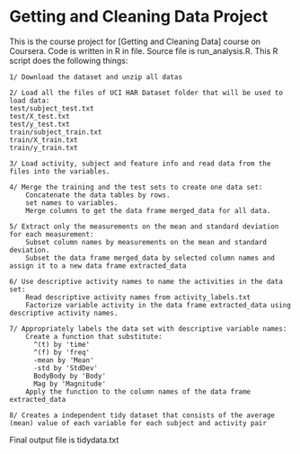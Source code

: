 # Getting and Cleaning Data Project

This is the course project for [Getting and Cleaning Data] course on Coursera. Code is written in R in file. Source file is run_analysis.R. This R script does the following things:

    1/ Download the dataset and unzip all datas
        
    2/ Load all the files of UCI HAR Dataset folder that will be used to load data: 
    test/subject_test.txt 
    test/X_test.txt 
    test/y_test.txt 
    train/subject_train.txt 
    train/X_train.txt 
    train/y_train.txt

    3/ Load activity, subject and feature info and read data from the files into the variables.

    4/ Merge the training and the test sets to create one data set:
        Concatenate the data tables by rows.
        set names to variables.
        Merge columns to get the data frame merged_data for all data.

    5/ Extract only the measurements on the mean and standard deviation for each measurement:
        Subset column names by measurements on the mean and standard deviation.
        Subset the data frame merged_data by selected column names and assign it to a new data frame extracted_data

    6/ Use descriptive activity names to name the activities in the data set:
        Read descriptive activity names from activity_labels.txt
        Factorize variable activity in the data frame extracted_data using descriptive activity names.

    7/ Appropriately labels the data set with descriptive variable names:
        Create a function that substitute:
          ^(t) by 'time'
          ^(f) by 'freq'
          -mean by 'Mean'
          -std by 'StdDev'
          BodyBody by 'Body'
          Mag by 'Magnitude'
        Apply the function to the column names of the data frame extracted_data

    8/ Creates a independent tidy dataset that consists of the average (mean) value of each variable for each subject and activity pair

Final output file is tidydata.txt

